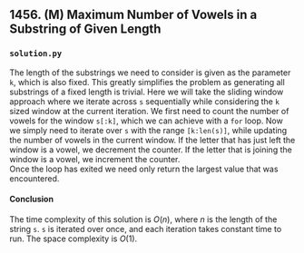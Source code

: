 ## 1456. (M) Maximum Number of Vowels in a Substring of Given Length

### `solution.py`
The length of the substrings we need to consider is given as the parameter `k`, which is also fixed. This greatly simplifies the problem as generating all substrings of a fixed length is trivial. Here we will take the sliding window approach where we iterate across `s` sequentially while considering the `k` sized window at the current iteration. We first need to count the number of vowels for the window `s[:k]`, which we can achieve with a `for` loop. Now we simply need to iterate over `s` with the range `[k:len(s)]`, while updating the number of vowels in the current window. If the letter that has just left the window is a vowel, we decrement the counter. If the letter that is joining the window is a vowel, we increment the counter.  
Once the loop has exited we need only return the largest value that was encountered.  
  
#### Conclusion
The time complexity of this solution is $O(n)$, where $n$ is the length of the string `s`. `s` is iterated over once, and each iteration takes constant time to run. The space complexity is $O(1)$.  
  

